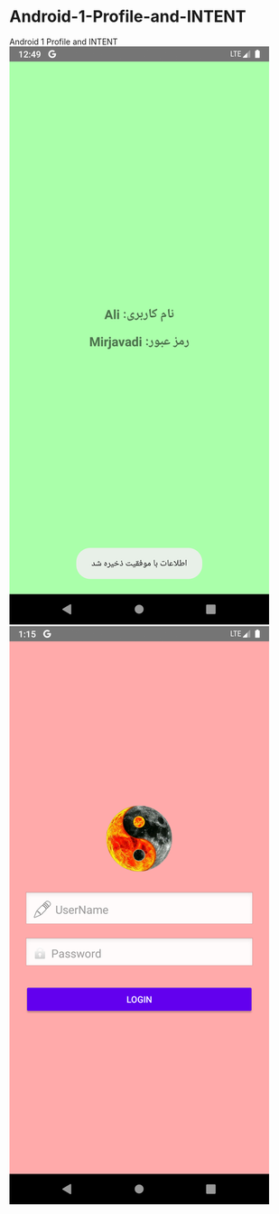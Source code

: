 # Android-1-Profile-and-INTENT
Android 1 Profile and INTENT
![picture1](https://github.com/alimirjavadi/Android-1-Profile-and-INTENT/blob/main/image.png)
![picture2](https://github.com/alimirjavadi/Android-1-Profile-and-INTENT/blob/main/image1.png)
